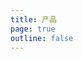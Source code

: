 ```yaml
---
title: 产品
page: true
outline: false
---
```


<script setup>
import AllProducts from '../../AllProducts.vue'
</script>

<AllProducts category="执行机构,液压执行机构" />
